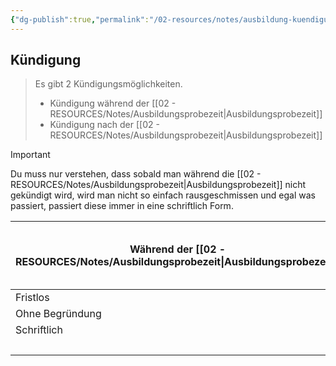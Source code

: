 ```yaml
---
{"dg-publish":true,"permalink":"/02-resources/notes/ausbildung-kuendigung/","tags":["GFN/LF01","GFN/prüfungsrelevant/AP1"],"noteIcon":"","updated":"2025-09-15T12:16:10.000+02:00"}
---
```


## Kündigung 
> Es gibt 2 Kündigungsmöglichkeiten. 
> - Kündigung während der [[02 - RESOURCES/Notes/Ausbildungsprobezeit\|Ausbildungsprobezeit]] 
> - Kündigung nach der [[02 - RESOURCES/Notes/Ausbildungsprobezeit\|Ausbildungsprobezeit]] 

> [!important] 
> Du muss  nur verstehen, dass sobald man während die [[02 - RESOURCES/Notes/Ausbildungsprobezeit\|Ausbildungsprobezeit]] nicht gekündigt wird, wird man nicht so einfach rausgeschmissen und egal was passiert, passiert diese immer in eine schriftlich Form. 

| Während der [[02 - RESOURCES/Notes/Ausbildungsprobezeit\|Ausbildungsprobezeit]] | Nach [[02 - RESOURCES/Notes/Ausbildungsprobezeit\|Ausbildungsprobezeit]] und [[02 - RESOURCES/Notes/Auszubildender\|Auszubildender]]-Entscheidung | Nach [[02 - RESOURCES/Notes/Ausbildungsprobezeit\|Ausbildungsprobezeit]] und [[02 - RESOURCES/Notes/Unternehmen\|Unternehmen]]-Entscheidung |
| ------------------------- | ------------------------------------------------------ | -------------------------------------------------- |
| Fristlos                  | 4 Wochen Frist (auf den 15. eines Monats oder Monatsende)                                         | wichtigen Grund                                    |
| Ohne Begründung           | Schriftlich                                            | Fristlos                                           |
| Schriftlich               |                                                        | Diebstahl                                          |
|                           |                                                        | Schriftlich                                                   |
